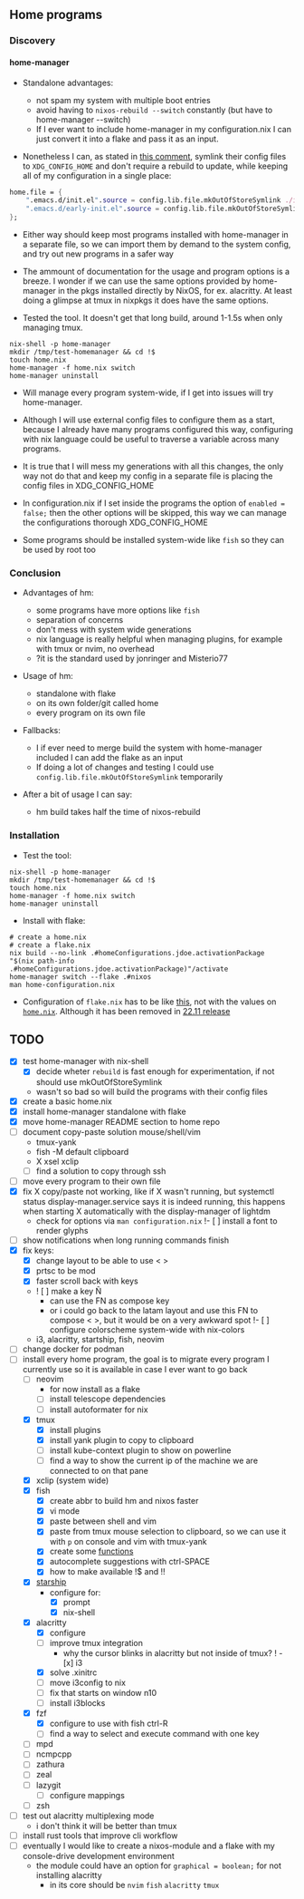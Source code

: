 ## Home programs

### Discovery

#### home-manager

- Standalone advantages:
  - not spam my system with multiple boot entries
  - avoid having to `nixos-rebuild --switch` constantly (but have to home-manager --switch)
  - If I ever want to include home-manager in my configuration.nix I can just convert it into a flake and pass it as an input.

- Nonetheless I can, as stated in [this comment][4], symlink their config files to `XDG_CONFIG_HOME` and don't require a rebuild to update, while keeping all of my configuration in a single place:
```nix
home.file = { 
    ".emacs.d/init.el".source = config.lib.file.mkOutOfStoreSymlink ./init.el;
    ".emacs.d/early-init.el".source = config.lib.file.mkOutOfStoreSymlink ./early-init.el; 
};
```

- Either way should keep most programs installed with home-manager in a separate file, so we can import them by demand to the system config, and try out new programs in a safer way
- The ammount of documentation for the usage and program options is a breeze. I wonder if we can use the same options provided by home-manager in the pkgs installed directly by NixOS, for ex. alacritty. At least doing a glimpse at tmux in nixpkgs it does have the same options.

- Tested the tool. It doesn't get that long build, around 1-1.5s when only managing tmux.
```
nix-shell -p home-manager
mkdir /tmp/test-homemanager && cd !$
touch home.nix
home-manager -f home.nix switch
home-manager uninstall
```

- Will manage every program system-wide, if I get into issues will try home-manager.
- Although I will use external config files to configure them as a start, because I already have many programs configured this way, configuring with nix language could be useful to traverse a variable across many programs.

- It is true that I will mess my generations with all this changes, the only way not do that and keep my config in a separate file is placing the config files in XDG_CONFIG_HOME

- In configuration.nix if I set inside the programs the option of `enabled = false;` then the other options will be skipped, this way we can manage the configurations thorough XDG_CONFIG_HOME

- Some programs should be installed system-wide like `fish` so they can be used by root too

### Conclusion

- Advantages of hm:
    - some programs have more options like `fish`
    - separation of concerns
    - don't mess with system wide generations
    - nix language is really helpful when managing plugins, for example with tmux or nvim, no overhead
    - ?it is the standard used by jonringer and Misterio77

- Usage of hm:
    - standalone with flake
    - on its own folder/git called home
    - every program on its own file

- Fallbacks:
    - I if ever need to merge build the system with home-manager included I can add the flake as an input
    - If doing a lot of changes and testing I could use `config.lib.file.mkOutOfStoreSymlink` temporarily

- After a bit of usage I can say:
    - hm build takes half the time of nixos-rebuild

### Installation

- Test the tool:
```
nix-shell -p home-manager
mkdir /tmp/test-homemanager && cd !$
touch home.nix
home-manager -f home.nix switch
home-manager uninstall
```

- Install with flake:
```
# create a home.nix
# create a flake.nix
nix build --no-link .#homeConfigurations.jdoe.activationPackage
"$(nix path-info .#homeConfigurations.jdoe.activationPackage)"/activate
home-manager switch --flake .#nixos
man home-configuration.nix
```

- Configuration of `flake.nix` has to be like [this][10], not with the values on [`home.nix`][3]. Although it has been removed in [22.11 release][11]

## TODO

- [x] test home-manager with nix-shell
    - [x] decide wheter `rebuild` is fast enough for experimentation, if not should use mkOutOfStoreSymlink
    - wasn't so bad so will build the programs with their config files
- [x] create a basic home.nix
- [x] install home-manager standalone with flake
- [x] move home-manager README section to home repo
- [ ] document copy-paste solution mouse/shell/vim
    - tmux-yank
    - fish -M default clipboard
    - X xsel xclip
    - [ ] find a solution to copy through ssh
- [ ] move every program to their own file
- [x] fix X copy/paste not working, like if X wasn't running, but systemctl status display-manager.service says it is indeed running, this happens when starting X automatically with the display-manager of lightdm
  - check for options via `man configuration.nix`
!- [ ] install a font to render glyphs
- [ ] show notifications when long running commands finish
- [x] fix keys:
    - [x] change layout to be able to use < >
    - [x] prtsc to be mod
    - [x] faster scroll back with keys
    - ! [ ] make a key Ñ
        - can use the FN as compose key
        - or i could go back to the latam layout and use this FN to compose < >, but it would be on a very awkward spot
!- [ ] configure colorscheme system-wide with nix-colors
    - i3, alacritty, startship, fish, neovim
- [ ] change docker for podman
 - [ ] install every home program, the goal is to migrate every program I currently use so it is available in case I ever want to go back
    - [ ] neovim
        - for now install as a flake
        - [ ] install telescope dependencies
        - [ ] install autoformater for nix
    - [x] tmux
        - [x] install plugins
        - [x] install yank plugin to copy to clipboard
        - [ ] install kube-context plugin to show on powerline
        - [ ] find a way to show the current ip of the machine we are connected to on that pane
    - [x] xclip (system wide)
    - [x] fish
        - [x] create abbr to build hm and nixos faster
        - [x] vi mode
        - [x] paste between shell and vim
        - [x] paste from tmux mouse selection to clipboard, so we can use it with `p` on console and vim with tmux-yank
        - [x] create some [functions][12]
        - [x] autocomplete suggestions with ctrl-SPACE 
        - [x] how to make available !$ and !!
    - [x] [starship][14]
        - configure for:
            - [x] prompt
            - [x] nix-shell
    - [x] alacritty
        - [x] configure
        - [ ] improve tmux integration
            - why the cursor blinks in alacritty but not inside of tmux?
!    - [x] i3
        - [x] solve .xinitrc
        - [ ] move i3config to nix
        - [ ] fix that starts on window n10
        - [ ] install i3blocks
    - [x] fzf
        - [x] configure to use with fish ctrl-R
        - [ ] find a way to select and execute command with one key
    - [ ] mpd
    - [ ] ncmpcpp
    - [ ] zathura
    - [ ] zeal
    - [ ] lazygit
      - [ ] configure mappings
    - [ ] zsh
- [ ] test out alacritty multiplexing mode
    - i don't think it will be better than tmux
- [ ] install rust tools that improve cli workflow
- [ ] eventually I would like to create a nixos-module and a flake with my console-drive development environment
    - the module could have an option for `graphical = boolean;` for not installing alacritty
        - in its core should be `nvim` `fish` `alacritty` `tmux`

[1]: https://github.com/Mic92/dotfiles/tree/master/nixos
[2]: https://nix-community.github.io/home-manager/index.html#sec-flakes-nixos-module 
[3]: https://nix-community.github.io/home-manager/index.html#sec-usage-configuration
[4]: https://nix-community.github.io/home-manager/options.html
[5]: https://www.reddit.com/r/NixOS/comments/vc3srj/comment/iccqxw1/
[6]: https://github.com/Misterio77/nix-starter-config 
[7]: https://nix-community.github.io/home-manager/index.html#sec-flakes-standalone 
[8]: https://gist.github.com/sts10/daadbc2f403bdffad1b6d33aff016c0a
[9]: https://www.nushell.sh/
[10]: https://github.com/nix-community/home-manager/issues/2073
[11]: https://github.com/nix-community/home-manager/blob/master/flake.nix#L30-L33 
[12]: https://fishshell.com/docs/current/cmds/function.html
[13]: https://github.com/fish-shell/fish-shell/issues/4028 
[14]: https://starship.rs/config/
[15]: https://starship.rs/config/#style-strings
[16]: https://discourse.nixos.org/t/opening-i3-from-home-manager-automatically/4849/10
[17]: https://github.com/alacritty/alacritty/blob/master/alacritty.yml
[18]: https://github.com/jesseduffield/lazygit/blob/master/docs/Config.m
